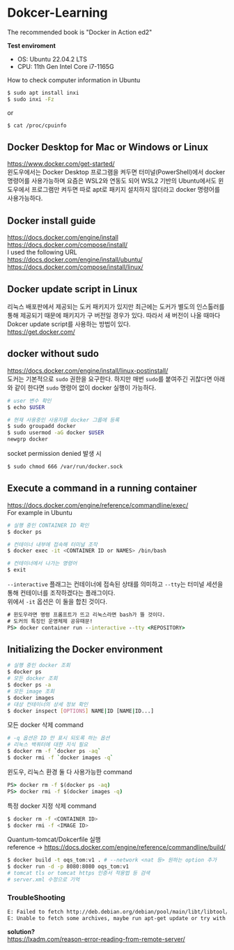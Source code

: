 # Dokcer-Learning
The recommended book is "Docker in Action ed2"

**Test enviroment**
- OS: Ubuntu 22.04.2 LTS
- CPU: 11th Gen Intel Core i7-1165G

How to check computer information in Ubuntu
```bash
$ sudo apt install inxi
$ sudo inxi -Fz
```
or
```bash
$ cat /proc/cpuinfo
```
## Docker Desktop for Mac or Windows or Linux
https://www.docker.com/get-started/ \
윈도우에서는 Docker Desktop 프로그램을 켜두면 터미널(PowerShell)에서 docker 명령어를 사용가능하며 요즘은 WSL2와 연동도 되어 WSL2 기반의 Ubuntu에서도 윈도우에서 프로그램만 켜두면 따로 apt로 패키지 설치하지 않더라고 docker 명령어를 사용가능하다.
## Docker install guide
https://docs.docker.com/engine/install \
https://docs.docker.com/compose/install/ \
I used the following URL\
https://docs.docker.com/engine/install/ubuntu/ \
https://docs.docker.com/compose/install/linux/
## Docker update script in Linux
리눅스 배포판에서 제공되는 도커 패키지가 있지만 최근에는 도커가 별도의 인스톨러를 통해 제공되기 때문에 패키지가 구 버전일 경우가 있다. 따라서 새 버전이 나올 때마다 Dokcer update script를 사용하는 방법이 있다.\
https://get.docker.com/
## docker without sudo

https://docs.docker.com/engine/install/linux-postinstall/ \
도커는 기본적으로 `sudo` 권한을 요구한다. 하지만 매번 `sudo`를 붙여주긴 귀찮다면 아래와 같이 한다면 `sudo` 명령어 없이 docker 실행이 가능하다.

```bash
# user 변수 확인
$ echo $USER

# 현재 사용중인 사용자를 docker 그룹에 등록
$ sudo groupadd docker
$ sudo usermod -aG docker $USER
newgrp docker
```
socket permission denied 발생 시
```bash
$ sudo chmod 666 /var/run/docker.sock
```

## Execute a command in a running container

https://docs.docker.com/engine/reference/commandline/exec/ \
For example in Ubuntu
```bash
# 실행 중인 CONTAINER ID 확인
$ docker ps

# 컨테이너 내부에 접속해 터미널 조작
$ docker exec -it <CONTAINER ID or NAMES> /bin/bash

# 컨테이너에서 나가는 명령어
$ exit
```
`--interactive` 플래그는 컨테이너에 접속된 상태를 의미하고 `--tty`는 터미널 세션을 통해 컨테이너를 조작하겠다는 플래그이다.  
위에서 `-it` 옵션은 이 둘을 합친 것이다.
```bat
# 윈도우라면 명령 프롬프트가 뜨고 리눅스라면 bash가 뜰 것이다.
# 도커의 특징인 운영체제 공유때문!
PS> docker container run --interactive --tty <REPOSITORY>
```
## Initializing the Docker environment
```bash
# 실행 중인 docker 조회
$ docker ps
# 모든 docker 조회
$ docker ps -a
# 모든 image 조회
$ docker images
# 대상 컨테이너의 상세 정보 확인
$ docker inspect [OPTIONS] NAME|ID [NAME|ID...]
```
모든 docker 삭제 command
```bash
# -q 옵션은 ID 만 표시 되도록 하는 옵션
# 리눅스 백쿼터에 대한 지식 필요
$ docker rm -f `docker ps -aq`
$ docker rmi -f `docker images -q`
```
윈도우, 리눅스 환경 둘 다 사용가능한 command
```bat
PS> docker rm -f $(docker ps -aq)
PS> docker rmi -f $(docker images -q)
```
특정 docker 지정 삭제 command
```bash
$ docker rm -f <CONTAINER ID>
$ docker rmi -f <IMAGE ID>
```
Quantum-tomcat/Dokcerfile 실행   
reference → https://docs.docker.com/engine/reference/commandline/build/
```bash
$ docker build -t oqs_tom:v1 . # --network <nat 등> 원하는 option 추가
$ docker run -d -p 8080:8080 oqs_tom:v1
# tomcat tls or tomcat https 인증서 적용법 등 검색
# server.xml 수정으로 기억
```

### TroubleShooting
```bash
E: Failed to fetch http://deb.debian.org/debian/pool/main/libt/libtool/libtool_2.4.6-15_all.deb  Error reading from server - read (104: Connection reset by peer) [IP: 146.75.50.132 80]
E: Unable to fetch some archives, maybe run apt-get update or try with --fix-missing?
```
**solution?**  
https://lxadm.com/reason-error-reading-from-remote-server/
